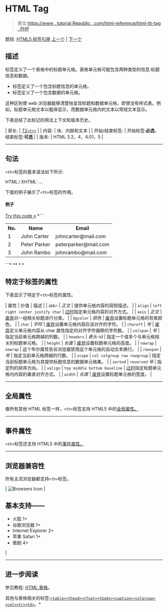 # HTML Tag

> 原文:[https://www . tutorial Republic . com/html-reference/html-th-tag . PHP](https://www.tutorialrepublic.com/html-reference/html-th-tag.php)

题目: [HTML5 标签引用](html5-tags.php) [上一个](html-tfoot-tag.php) | [下一个](html-thead-tag.php)

## 描述

标签定义了一个表格中的标题单元格。表格单元格可能包含两种类型的信息:标题信息和数据。

*   标签定义了一个包含标题信息的单元格。
*   标签定义了一个包含数据的单元格。

这种区别使 web 浏览器能够清楚地呈现标题和数据单元格，即使没有样式表。例如，标题单元格文本以粗体显示，而数据单元格内的文本以常规文本显示。

下表总结了此标记的用法上下文和版本历史。

| 家长: | [T2`<tr>`](html-tr-tag.php) |
| 内容: | 块、内联和文本 |
| 开始/结束标签: | 开始标签:**必选**，结束标签:**可选** |
| 版本: | HTML 3.2，4，4.01，5 |

* * *

## 句法

`<th>`标签的基本语法如下所示:

*HTML / XHTML:* <th> ... </th>

下面的例子展示了`<th>`标签的作用。

#### 例子

[Try this code »](../codelab.php?topic=html&file=th-tag "Try this code using online Editor") *```
<table>
    <tr>
        <th>No.</th>
        <th>Name</th>
        <th>Email</th>
    </tr>
    <tr>
        <td>1</td>
        <td>John Carter</td>
        <td>johncarter@mail.com</td>
    </tr>
    <tr>
        <td>2</td>
        <td>Peter Parker</td>
        <td>peterparker@mail.com</td>
    </tr>
    <tr>
        <td>3</td>
        <td>John Rambo</td>
        <td>johnrambo@mail.com</td>
    </tr>
</table>
```*  ** * *

## 特定于标签的属性

下表显示了特定于`<th>`标签的属性。

| 属性 | 价值 | 描述 |
| `abbr` | *正文* | 提供单元格内容的简短描述。 |
| `align` | `left
right
center
justify
char` | [过时](../definitions.php#obsolete "Not supported in HTML5")指定单元格内容的对齐方式。 |
| `axis` | *正文* | [废弃](../definitions.php#obsolete "Not supported in HTML5")对一组相关标题进行分类。 |
| `bgcolor` | *颜色* | [废弃](../definitions.php#obsolete "Not supported in HTML5")设置标题单元格的背景颜色。 |
| `char` | *字符* | [废弃](../definitions.php#obsolete "Not supported in HTML5")设置单元格内容应该对齐的字符。 |
| `charoff` | *号* | [废弃](../definitions.php#obsolete "Not supported in HTML5")定义单元格内容从 char 属性指定的对齐字符偏移的字符数。 |
| `colspan` | *号* | 指定当前单元格跨越的列数。 |
| `headers` | *表头-id* | 指定一个或多个与单元格相关的标题单元格。 |
| `height` | *长度* | [废弃](../definitions.php#obsolete "Not supported in HTML5")设置标题单元格的高度。 |
| `nowrap` | `nowrap` | 这个布尔属性告诉浏览器禁用这个单元格的自动文本换行。 |
| `rowspan` | *号* | 指定当前单元格跨越的行数。 |
| `scope` | `col
colgroup
row
rowgroup` | 指定当前标题单元格为其提供标题信息的数据单元格集。 |
| `sorted` | `reversed`
*号* | 指定列的排序方向。 |
| `valign` | `top
middle
bottom
baseline` | [过时](../definitions.php#obsolete "Not supported in HTML5")指定标题单元格内内容的垂直对齐方式。 |
| `width` | *长度* | [废弃](../definitions.php#obsolete "Not supported in HTML5")设置标题单元格的宽度。 |

* * *

## 全局属性

像所有其他 HTML 标签一样，`<th>`标签支持 HTML5 中的[全局属性。](html5-global-attributes.php)

* * *

## 事件属性

`<th>`标签还支持 HTML5 中的[事件属性。](html5-event-attributes.php)

* * *

## 浏览器兼容性

所有主流浏览器都支持`<th>`标签。

| ![Browsers Icon](../Images/e9331123c77668c1832e541c2fca1002.png) | 

## 基本支持——

*   火狐 1+
*   谷歌浏览器 1+
*   Internet Explorer 2+
*   苹果 Safari 1+
*   歌剧 4+

 |

* * *

## 进一步阅读

参见教程: [HTML 表格](../html-tutorial/html-tables.php)。

其他与表格相关的标签:[`<table>`](html-table-tag.php)[`<thead>`](html-thead-tag.php)[`<tfoot>`](html-tfoot-tag.php)[`<tbody>`](html-tbody-tag.php)[`<caption>`](html-caption-tag.php)[`<colgroup>`](html-colgroup-tag.php)[`<col>`](html-col-tag.php)[`<tr>`](html-tr-tag.php)[`<td>`](html-td-tag.php)。*
